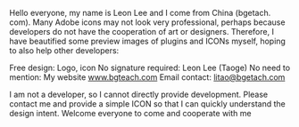 Hello everyone, my name is Leon Lee and I come from China (bgetach. com). Many Adobe icons may not look very professional, perhaps because developers do not have the cooperation of art or designers. Therefore, I have beautified some preview images of plugins and ICONs myself, hoping to also help other developers:

Free design: Logo, icon
No signature required: Leon Lee (Taoge)
No need to mention: My website www.bgteach.com
Email contact: litao@bgetach.com

I am not a developer, so I cannot directly provide development. Please contact me and provide a simple ICON so that I can quickly understand the design intent. Welcome everyone to come and cooperate with me
